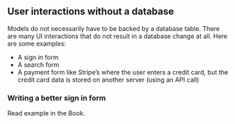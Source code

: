 ## User interactions without a database

Models do not necessarily have to be backed by a database table.
There are many UI interactions that do not result in a database change at all. Here are some examples:

- A sign in form
- A search form
- A payment form like Stripe’s where the user enters a credit card, but the credit card data is
stored on another server (using an API call)

### Writing a better sign in form

Read example in the Book.
